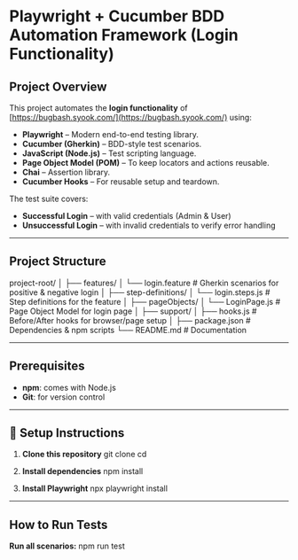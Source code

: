 # Playwright + Cucumber BDD Automation Framework (Login Functionality)

##  Project Overview
This project automates the **login functionality** of [https://bugbash.syook.com/](https://bugbash.syook.com/) using:

- **Playwright** – Modern end-to-end testing library.
- **Cucumber (Gherkin)** – BDD-style test scenarios.
- **JavaScript (Node.js)** – Test scripting language.
- **Page Object Model (POM)** – To keep locators and actions reusable.
- **Chai** – Assertion library.
- **Cucumber Hooks** – For reusable setup and teardown.

The test suite covers:
-  **Successful Login** – with valid credentials (Admin & User)
-  **Unsuccessful Login** – with invalid credentials to verify error handling

---

## Project Structure
project-root/
│
├── features/
│ └── login.feature # Gherkin scenarios for positive & negative login
│
├── step-definitions/
│ └── login.steps.js # Step definitions for the feature
│
├── pageObjects/
│ └── LoginPage.js # Page Object Model for login page
│
├── support/
│ ├── hooks.js # Before/After hooks for browser/page setup
│
├── package.json # Dependencies & npm scripts
└── README.md # Documentation


---

##  Prerequisites
- **npm**: comes with Node.js
- **Git**: for version control

---

## 🚀 Setup Instructions

1. **Clone this repository**
git clone <your-repo-url>
cd <project-folder>


2. **Install dependencies**
npm install


3. **Install Playwright**
npx playwright install


---

## How to Run Tests

**Run all scenarios:**
npm run test
